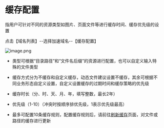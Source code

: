 # **缓存配置**

指用户可针对不同的资源类型如图片、页面文件等进行缓存时间、缓存优先级的设置

点击【域名列表】--选择加速域名--【缓存配置】

![image.png](https://img1.jcloudcs.com/cms/ce3b1a47-fe29-4d91-affc-01580f6dc87f20180205095621.png)

- 类型可根据“目录路径”和“文件名后缀”的资源进行配置，也可以自定义输入特殊的文件类型

  

- 缓存方式分为不缓存和自定义缓存，动态文件建议设置不缓存，其余可根据不同业务形态自定义设置，自定义设置缓存的过期时间和缓存策略的优先级

- 缓存时长（分、时、天、月、年，填写整数，最长2年）

- 优先级（1-10）（冲突时按顺序排优先级，1表示优先级最高）

- 最多可配置10条缓存规则，配置缓存规则后，请前往[刷新缓存](https://www.jdcloud.com/help/detail/2124/isCatalog/1)页面，对文件或路径的缓存进行更新